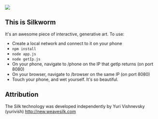 ![](https://raw.github.com/astanway/silkworm/master/blue_light.jpg)

## This is Silkworm
It's an awesome piece of interactive, generative art. To use:

* Create a local network and connect to it on your phone
* <code>npm install</code>
* <code>node app.js</code>
* <code>node getIp.js</code>
* On your phone, navigate to /phone on the IP that getIp returns (on port 8080)
* On your browser, navigate to /browser on the same IP (on port 8080)
* Touch your phone, and wet yourself. It's so beautiful.

## Attribution
The Silk technology was developed independently by Yuri Vishnevsky (yurivish)
http://new.weavesilk.com